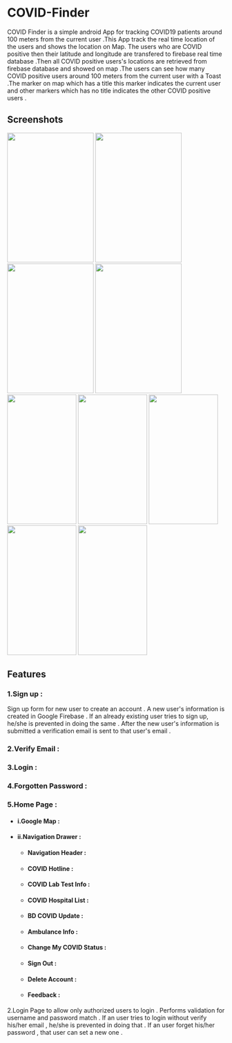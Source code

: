 # COVID-Finder
COVID Finder is a simple android App for tracking  COVID19 patients around 100 meters from the current user .This App track the real time location of the users and shows the location on Map. The users who are COVID positive then their latitude and longitude are transfered to firebase real time database .Then all COVID positive users's locations are retrieved from firebase database and showed on map  .The users can see how many COVID positive users around 100 meters from the current user with a Toast .The marker on map which has a title this marker indicates the current user and other markers which has no title indicates the other COVID positive users .

##  Screenshots 
<img src="https://user-images.githubusercontent.com/69348740/97116045-dda87b80-1724-11eb-9d86-dcc276f036a0.png" width="200" height="300"/> <img src="https://user-images.githubusercontent.com/69348740/97145533-8c35d600-1790-11eb-983a-e15cfdafc495.png" width="200" height="300"/> <img src="https://user-images.githubusercontent.com/69348740/97146987-fea7b580-1792-11eb-887a-1c461b66ae5d.png" width="200" height="300"/> <img src="https://user-images.githubusercontent.com/69348740/97146990-ffd8e280-1792-11eb-93be-8d87cf12dc33.png" width="200" height="300"/></br>
<img src="https://user-images.githubusercontent.com/69348740/97147065-1c751a80-1793-11eb-94b2-87097fa8f0ff.png" width="160" height="300"/> <img src="https://user-images.githubusercontent.com/69348740/97147000-049d9680-1793-11eb-98ad-38156d87c91c.png" width="160" height="300"/> <img src="https://user-images.githubusercontent.com/69348740/97147007-06675a00-1793-11eb-83f5-73b9fff111d3.png" width="160" height="300"/> <img src="https://user-images.githubusercontent.com/69348740/97147010-07988700-1793-11eb-861e-f928ac06c837.png" width="160" height="300"/> <img src="https://user-images.githubusercontent.com/69348740/97455700-534d5b00-1962-11eb-941d-2ca2c7f269f9.png" width="160" height="300"/></br>
## Features
### 1.Sign up : 
Sign up form for new user to create an account . A new user's information is created in Google Firebase . If an already existing user tries to sign up, he/she is prevented in doing the same . After the new user's information is submitted  a verification email is sent to that user's email .</br>
### 2.Verify Email : 
### 3.Login :
### 4.Forgotten Password :
### 5.Home Page : 
  - #### i.Google Map :</br>
  - #### ii.Navigation Drawer :</br>
    * #### Navigation Header :</br>
    * #### COVID Hotline :</br>
    * #### COVID Lab Test Info :</br>
    * #### COVID Hospital List :</br>
    * #### BD COVID Update :</br>
    * #### Ambulance Info :</br>
    * #### Change My COVID Status :</br>
    * #### Sign Out :</br>
    * #### Delete Account :</br>
    * #### Feedback :</br>
2.Login Page to allow only authorized users to login . Performs validation for username and password match . If an  user tries to login without verify his/her email , he/she is prevented in doing that . If an user forget his/her password , that user can set a new one . </br>

